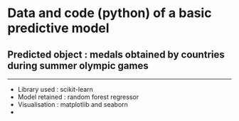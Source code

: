 # Data and code (python) of a basic predictive model 
## Predicted object : medals obtained by countries during summer olympic games 
--- 
- Library used : scikit-learn 
- Model retained : random forest regressor 
- Visualisation : matplotlib and seaborn 
-